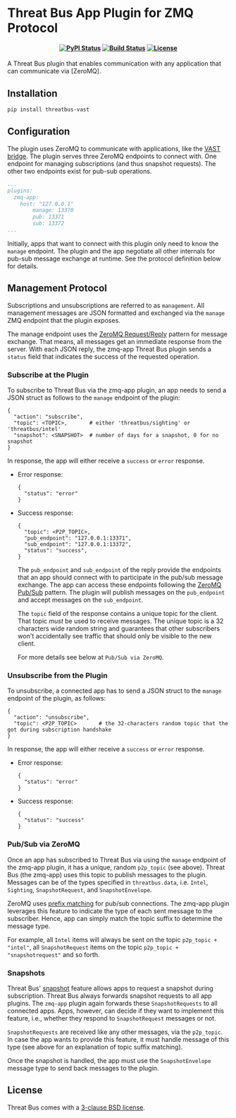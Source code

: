 Threat Bus App Plugin for ZMQ Protocol
======================================

<h4 align="center">

[![PyPI Status][pypi-badge]][pypi-url]
[![Build Status][ci-badge]][ci-url]
[![License][license-badge]][license-url]

</h4>

A Threat Bus plugin that enables communication with any application that can
communicate via [ZeroMQ].


## Installation

```sh
pip install threatbus-vast
```

## Configuration

The plugin uses ZeroMQ to communicate with applications, like the
[VAST bridge](https://github.com/tenzir/threatbus/tree/master/apps/vast). The
plugin serves three ZeroMQ endpoints to connect with. One endpoint for managing
subscriptions (and thus snapshot requests). The other two endpoints exist
for pub-sub operations.

```yaml
...
plugins:
  zmq-app:
    host: "127.0.0.1"
        manage: 13370
        pub: 13371
        sub: 13372
...
```

Initially, apps that want to connect with this plugin only need to know the
`manage` endpoint. The plugin and the app negotiate all other internals for
pub-sub message exchange at runtime. See the protocol definition below for
details.

## Management Protocol

Subscriptions and unsubscriptions are referred to as `management`. All
management messages are JSON formatted and exchanged via the `manage` ZMQ
endpoint that the plugin exposes.

The manage endpoint uses the
[ZeroMQ Request/Reply](https://learning-0mq-with-pyzmq.readthedocs.io/en/latest/pyzmq/patterns/client_server.html)
pattern for message exchange. That means, all messages get an immediate response
from the server. With each JSON reply, the zmq-app Threat Bus plugin sends a
`status` field that indicates the success of the requested operation.

### Subscribe at the Plugin

To subscribe to Threat Bus via the zmq-app plugin, an app needs to send a JSON
struct as follows to the `manage` endpoint of the plugin:

```
{
  "action": "subscribe",
  "topic": <TOPIC>,       # either 'threatbus/sighting' or 'threatbus/intel'
  "snapshot": <SNAPSHOT>  # number of days for a snapshot, 0 for no snapshot
}
```
In response, the app will either receive a `success` or `error` response.

- Error response:
  ```
  {
    "status": "error"
  }
  ```
- Success response:
  ```
  {
    "topic": <P2P_TOPIC>,
    "pub_endpoint": "127.0.0.1:13371",
    "sub_endpoint": "127.0.0.1:13372",
    "status": "success",
  }
  ```

  The `pub_endpoint` and `sub_endpoint` of the reply provide the endpoints that
  an app should connect with to participate in the pub/sub message exchange.
  The app can access these endpoints following the
  [ZeroMQ Pub/Sub](https://learning-0mq-with-pyzmq.readthedocs.io/en/latest/pyzmq/patterns/pubsub.html)
  pattern. The plugin will publish messages on the `pub_endpoint` and accept
  messages on the `sub_endpoint`.

  The `topic` field of the response contains a unique topic for the client. That
  topic _must_ be used to receive messages. The unique topic is a 32 characters
  wide random string and guarantees that other subscribers won't accidentally
  see traffic that should only be visible to the new client.
  
  For more details see below at `Pub/Sub via ZeroMQ`.

### Unsubscribe from the Plugin

To unsubscribe, a connected app has to send a JSON struct to the `manage`
endpoint of the plugin, as follows:

```
{
  "action": "unsubscribe",
  "topic": <P2P_TOPIC>       # the 32-characters random topic that the got during subscription handshake
}
```

In response, the app will either receive a `success` or `error` response.

- Error response:
  ```
  {
    "status": "error"
  }
  ```
- Success response:
  ```
  {
    "status": "success"
  }
  ```

### Pub/Sub via ZeroMQ

Once an app has subscribed to Threat Bus via using the `manage` endpoint of the
zmq-app plugin, it has a unique, random `p2p_topic` (see above). Threat Bus
(the zmq-app) uses this topic to publish messages to the plugin. Messages can be
of the types specified in `threatbus.data`, i.e. `Intel`, `Sighting`,
`SnapshotRequest`, and `SnapshotEnvelope`.

ZeroMQ uses [prefix matching](https://zeromq.org/socket-api/#topics) for pub/sub
connections. The zmq-app plugin leverages this feature to indicate the type of
each sent message to the subscriber. Hence, app can simply match the topic
suffix to determine the message type.

For example, all `Intel` items will always be sent on the topic
`p2p_topic + "intel"`, all `SnapshotRequest` items on the topic
`p2p_topic + "snapshotrequest"` and so forth.

### Snapshots

Threat Bus' [snapshot](https://docs.tenzir.com/threatbus/features/snapshotting)
feature allows apps to request a snapshot during subscription. Threat Bus always
forwards snapshot requests to all app plugins. The `zmq-app` plugin again
forwards these `SnapshotRequests` to all connected apps. Apps, however, can
decide if they want to implement this feature, i.e., whether they respond to
`SnapshotRequest` messages or not.

`SnapshotRequests` are received like any other messages, via the `p2p_topic`. In
case the app wants to provide this feature, it must handle message of this type
(see above for an explanation of topic suffix matching).

Once the snapshot is handled, the app must use the `SnapshotEnvelope` message
type to send back messages to the plugin.

## License

Threat Bus comes with a [3-clause BSD license][license-url].

[pypi-badge]: https://img.shields.io/pypi/v/threatbus-vast.svg
[pypi-url]: https://pypi.org/project/threatbus-vast
[ci-url]: https://github.com/tenzir/threatbus/actions?query=branch%3Amaster
[ci-badge]: https://github.com/tenzir/threatbus/workflows/Python%20Egg/badge.svg?branch=master
[license-badge]: https://img.shields.io/badge/license-BSD-blue.svg
[license-url]: https://github.com/tenzir/threatbus/blob/master/COPYING
